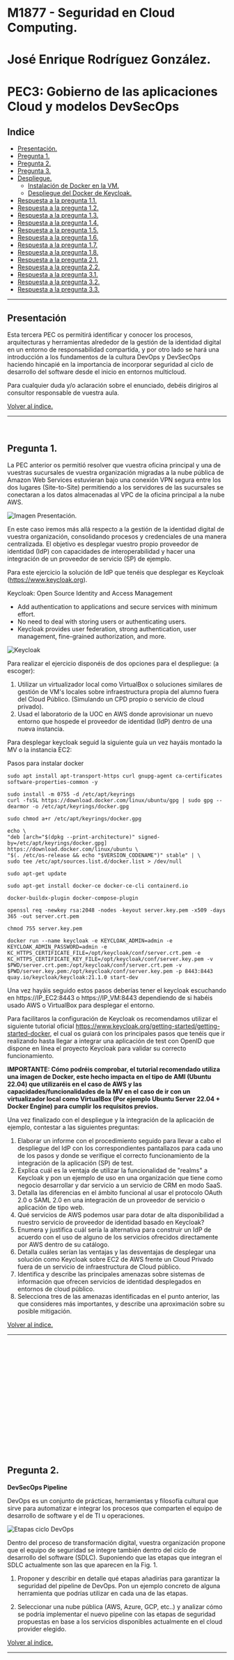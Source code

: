 # M1877 - Seguridad en Cloud Computing.
# José Enrique Rodríguez González.
# PEC3: Gobierno de las aplicaciones Cloud y modelos DevSecOps

## Indice

- [Presentación.](#presentación)
- [Pregunta 1.](#pregunta-1)
- [Pregunta 2.](#pregunta-2)
- [Pregunta 3.](#pregunta-3)
- [Despliegue.](#despliegue)
  - [Instalación de Docker en la VM.](#instalación-de-docker-en-la-máquina-virtual)
  - [Despliegue del Docker de Keycloak.](#despliegue-del-docker-de-keycloak)
- [Respuesta a la pregunta 1.1.](#respuesta-a-la-pregunta-11)
- [Respuesta a la pregunta 1.2.](#respuesta-a-la-pregunta-12)
- [Respuesta a la pregunta 1.3.](#respuesta-a-la-pregunta-13)
- [Respuesta a la pregunta 1.4.](#respuesta-a-la-pregunta-14)
- [Respuesta a la pregunta 1.5.](#respuesta-a-la-pregunta-15)
- [Respuesta a la pregunta 1.6.](#respuesta-a-la-pregunta-16)
- [Respuesta a la pregunta 1.7.](#respuesta-a-la-pregunta-17)
- [Respuesta a la pregunta 1.8.](#respuesta-a-la-pregunta-18)
- [Respuesta a la pregunta 2.1.](#respuesta-a-la-pregunta-21)
- [Respuesta a la pregunta 2.2.](#respuesta-a-la-pregunta-22)
- [Respuesta a la pregunta 3.1.](#respuesta-a-la-pregunta-31)
- [Respuesta a la pregunta 3.2.](#respuesta-a-la-pregunta-32)
- [Respuesta a la pregunta 3.3.](#respuesta-a-la-pregunta-33)


---

## Presentación

Esta tercera PEC os permitirá identificar y conocer los procesos, arquitecturas y herramientas alrededor de la gestión de la identidad digital en un entorno de responsabilidad compartida, y por otro lado se hará una introducción a los fundamentos de la cultura DevOps y DevSecOps haciendo hincapié en la importancia de incorporar seguridad al ciclo de desarrollo del software desde el inicio en entornos multicloud.

Para cualquier duda y/o aclaración sobre el enunciado, debéis dirigiros al consultor responsable de vuestra aula.

[Volver al índice.](#indice)

---

<br>

##  Pregunta 1.

La PEC anterior os permitió resolver que vuestra oficina principal y una de vuestras sucursales de vuestra organización migradas a la nube pública de Amazon Web Services estuvieran bajo una conexión VPN segura entre los dos lugares (Site-to-Site) permitiendo a los servidores de las sucursales se conectaran a los datos almacenadas al VPC de la oficina principal a la nube AWS.

![Imagen Presentación.](./Imagen-001.png)

En este caso iremos más allá respecto a la gestión de la identidad digital de vuestra organización, consolidando procesos y credenciales de una manera centralizada. El objetivo es desplegar vuestro propio proveedor de identidad (IdP) con capacidades de interoperabilidad y hacer una integración de un proveedor de servicio (SP) de ejemplo.

Para este ejercicio la solución de IdP que  tenéis que desplegar es Keycloak (https://www.keycloak.org).

Keycloak: Open Source Identity and Access Management

- Add authentication to applications and secure services with minimum effort.
- No need to deal with storing users or authenticating users.
- Keycloak provides user federation, strong authentication, user management, fine-grained authorization, and more.

![Keycloak](./Imagen-002.png)

Para realizar el ejercicio disponéis de dos opciones para el despliegue: (a escoger):

1. Utilizar un virtualizador local como VirtualBox o soluciones similares de gestión de VM's locales sobre infraestructura propia del alumno fuera del Cloud Público. (Simulando un CPD propio o servicio de cloud privado).
2. Usad el laboratorio de la UOC en AWS donde aprovisionar un nuevo entorno que hospede el proveedor de identidad (IdP) dentro de una nueva instancia.

Para desplegar keycloak seguid la siguiente guía un vez hayáis montado la MV o la instancia EC2:

Pasos para instalar docker

~~~
sudo apt install apt-transport-https curl gnupg-agent ca-certificates software-properties-common -y

sudo install -m 0755 -d /etc/apt/keyrings
curl -fsSL https://download.docker.com/linux/ubuntu/gpg | sudo gpg --dearmor -o /etc/apt/keyrings/docker.gpg

sudo chmod a+r /etc/apt/keyrings/docker.gpg

echo \
"deb [arch="$(dpkg --print-architecture)" signed-by=/etc/apt/keyrings/docker.gpg] https://download.docker.com/linux/ubuntu \
"$(. /etc/os-release && echo "$VERSION_CODENAME")" stable" | \
sudo tee /etc/apt/sources.list.d/docker.list > /dev/null

sudo apt-get update

sudo apt-get install docker-ce docker-ce-cli containerd.io

docker-buildx-plugin docker-compose-plugin

openssl req -newkey rsa:2048 -nodes -keyout server.key.pem -x509 -days 365 -out server.crt.pem

chmod 755 server.key.pem

docker run --name keycloak -e KEYCLOAK_ADMIN=admin -e
KEYCLOAK_ADMIN_PASSWORD=admin -e
KC_HTTPS_CERTIFICATE_FILE=/opt/keycloak/conf/server.crt.pem -e
KC_HTTPS_CERTIFICATE_KEY_FILE=/opt/keycloak/conf/server.key.pem -v
$PWD/server.crt.pem:/opt/keycloak/conf/server.crt.pem -v
$PWD/server.key.pem:/opt/keycloak/conf/server.key.pem -p 8443:8443
quay.io/keycloak/keycloak:21.1.0 start-dev

~~~

Una vez hayáis seguido estos pasos deberías tener el keycloak escuchando en https://IP_EC2:8443 o https://IP_VM:8443 dependiendo de si habéis usado AWS o  VirtualBox para desplegar el entorno.


Para facilitaros la configuración de Keycloak os recomendamos utilizar el siguiente tutorial oficial https://www.keycloak.org/getting-started/getting-started-docker, el cual os guiará con los principales pasos que tenéis que ir realizando hasta llegar a integrar una aplicación de test con OpenID que dispone en línea el proyecto Keycloak para validar su correcto funcionamiento.


**IMPORTANTE: Cómo podréis comprobar, el tutorial recomendado utiliza una imagen de Docker, este hecho impacta en el tipo de AMI (Ubuntu 22.04) que utilizaréis en el caso de AWS y las capacidades/funcionalidades de la MV en el caso de ir con un virtualizador local como VirtualBox (Por ejemplo Ubuntu Server 22.04 + Docker Engine) para cumplir los requisitos previos.**

Una vez finalizado con el despliegue y la integración de la aplicación de ejemplo, contestar a las siguientes preguntas:
1. Elaborar un informe con el procedimiento seguido para llevar a cabo el despliegue del IdP con los correspondientes pantallazos para cada uno de los  pasos y donde se verifique el correcto funcionamiento de la integración de la aplicación (SP) de test.
2. Explica cuál es la ventaja de utilizar la funcionalidad de "realms" a Keycloak y pon un ejemplo de uso en una organización que tiene como negocio desarrollar y dar servicio a un servicio de CRM en modo SaaS.
3. Detalla las diferencias en el ámbito funcional al usar el protocolo OAuth 2.0 o SAML 2.0 en una integración de un proveedor de servicio o aplicación de tipo web.
4. Qué servicios de AWS podemos usar para dotar de alta disponibilidad a nuestro servicio de proveedor de identidad basado en Keycloak?
5. Enumera y justifica cuál sería la alternativa para construir un IdP de acuerdo con el uso de alguno de los servicios ofrecidos directamente por AWS dentro de su catálogo.
6. Detalla cuáles serían las ventajas y las desventajas de desplegar una solución como Keycloak sobre EC2 de AWS frente un Cloud Privado fuera de un servicio de infraestructura de Cloud público.
7. Identifica y describe las principales amenazas sobre sistemas de información que ofrecen servicios de identidad desplegados en entornos de cloud público.
8. Selecciona tres de las amenazas identificadas en el punto anterior, las que consideres más importantes, y describe una aproximación sobre su posible mitigación.

[Volver al índice.](#indice)

---

<br><br><br><br><br><br><br><br><br><br><br><br><br><br><br>

## Pregunta 2.

**DevSecOps Pipeline**

DevOps es un conjunto de prácticas, herramientas y filosofía cultural que sirve para automatizar e integrar los procesos que comparten el equipo de desarrollo de software y el de TI u operaciones.

![Etapas ciclo DevOps](./Imagen-003.png)

Dentro del proceso de transformación digital, vuestra organización propone que el equipo de seguridad se integre también dentro del ciclo de desarrollo del software (SDLC). Suponiendo que las etapas que integran el SDLC actualmente son las que aparecen en la Fig. 1.

1. Proponer y describir en detalle qué etapas añadirías para garantizar la seguridad del pipeline de DevOps. Pon un ejemplo concreto de alguna herramienta que podrías utilizar en cada una de las etapas.

2. Seleccionar una nube pública (AWS, Azure, GCP, etc..) y analizar cómo se podría implementar el nuevo pipeline con las etapas de seguridad propuestas en base a los servicios disponibles actualmente en el cloud provider elegido.

[Volver al índice.](#indice)

---

<br><br><br><br><br><br><br><br><br><br><br><br>

## Pregunta 3.

**Escaneo de imágenes**

La adopción de metodologías DevOps habitualmente va asociada al uso de contenedores de Docker, para agilizar los despliegues y la portabilidad de las aplicaciones entre los diferentes entornos, esto hace que una de las principales preocupaciones sea identificar posibles vulnerabilidades en las imágenes de estos contenedores, dado que es común que se extraigan de repositorios públicos como DockerHub (https://hub.docker.com/). Para mitigar este riesgo, en este ejercicio, se propone analizar el uso del escáner de vulnerabilidades: *trivy*
(https://github.com/aquasecurity/trivy)

1. Describe brevemente las principales funcionalidades de la herramienta e indica los pasos necesarios para instalar la herramienta.
2. Una vez tengáis la herramienta disponible, indicar con qué comando podemos analizar las vulnerabilidades de una imagen de Docker. Poner un ejemplo con una imagen concreta, podéis utilizar la imagen docker de keycloak de la pregunta 1.
3. Aparte de analizar las vulnerabilidades de una imagen de Docker, ¿qué otros aspectos relacionados con la seguridad deberíamos tener en cuenta a la hora de trabajar con aplicaciones en contenedores?

**NOTA: Para realizar este ejercicio podéis utilizar la misma MV o máquina EC2 creada en la Pregunta 1 donde ya tendréis instalado Docker.**

[Volver al índice.](#indice)

---

<br><br><br><br><br><br><br><br><br><br><br><br><br><br><br><br><br><br><br><br><br><br><br>

## Despliegue.

En este caso procederé a usar una VM de Ubuntu sobre VirtualBox. Para ello y tal como indica el manual, se procede a realizar dos procesos. El primero consistirá en la [instalación de docker](#instalación-de-docker-en-la-máquina-virtual) siguiendo el manual, y el segundo paso, será el [despliegue del docker de keycloak](#despliegue-del-docker-de-keycloak) en la máquina virtual.

---

### Instalación de Docker en la máquina virtual.

![Pantallazo VM](./Imagen-004.png)

Se procede a ejecutar el siguiente comando para instalar las dependencias necesarias:

~~~
sudo apt install apt-transport-https curl gnupg-agent ca-certificates software-properties-common -y
~~~

![Pantallazo VM](./Imagen-005.png)

A continuación, creamos el directorio  `/etc/apt/keyrings` con el siguiente comando:

~~~
sudo install -m 0755 -d /etc/apt/keyrings
~~~

![Pantallazo VM](./Imagen-006.png)

Ahora, se procede a descargar y agregar clave GPG de Docker al `keyring` de apt con el siguiente comando:

~~~
curl -fsSL https://download.docker.com/linux/ubuntu/gpg | sudo gpg --dearmor -o /etc/apt/keyrings/docker.gpg

sudo chmod a+r /etc/apt/keyrings/docker.gpg
~~~

![Pantallazo VM](./Imagen-007.png)

Añadiremos el repositorio de Docker a la lista de fuentes de paquetes de apt ejecutando el siguiente comando:

~~~
echo "deb [arch=$(dpkg --print-architecture) signed-by=/etc/apt/keyrings/docker.gpg] https://download.docker.com/linux/ubuntu $(. /etc/os-release && echo "$VERSION_CODENAME") stable" | sudo tee /etc/apt/sources.list.d/docker.list > /dev/null
~~~

![Pantallazo VM](./Imagen-008.png)

Actualizamos la lista de paquetes disponibles el el repositorio de apt.

~~~
sudo apt-get update
~~~

![Pantallazo VM](./Imagen-009.png)

Instalaremos Docker, Docker CLI y containerd.io con el siguiente comando:

~~~
sudo apt-get install docker-ce docker-ce-cli containerd.io
~~~

![Pantallazo VM](./Imagen-010.png)

Se procede a instalar los complementos docker-buildx-plugin y docker-compose-plugin usando el el siguiente comando:

~~~
sudo apt-get install docker-buildx-plugin docker-compose-plugin
~~~

![Pantallazo VM](./Imagen-011.png)

A continuación procedemos a desplegar el contenedor de keycloak.

---

### Despliegue del Docker de Keycloak.

El primer paso para el despliegue será generar un par de claves privada y pública para configurar el certificado HTTPS. Para ello, ejecutaremos el siguiente comando en la terminal:

~~~
openssl req -newkey rsa:2048 -nodes -keyout server.key.pem -x509 -days 365 -out server.crt.pem
~~~

![Pantallazo VM](./Imagen-012.png)

Procederemos ademas a rellenar información del certificado, esta vez de manera aleatoria.

![Pantallazo VM](./Imagen-013.png)

En este momento, ya hemos generado una archivo de clave privada y un certificado público. Lod cuales son `server.key.pem` y `server.crt.pem` respectivamente.

![Pantallazo VM](./Imagen-014.png)

Ahora, asignaremos permisos a server key pem del tipo `rwxr-xr-x` (solo el usuario propietario del archivo podrá escribir sobre él). Para ello ejecutamos el siguiente comando

~~~
chmod 755 server.key.pem
~~~

![Pantallazo VM](./Imagen-015.png)

Lo siguiente a realizar es iniciar el docker de keycloak usando las claves y configuraciones proporcionadas por el enunciado de la presente PEC.

Para ello ejecutaremos el siguiente comando:

~~~
sudo docker run --name keycloak -e KEYCLOAK_ADMIN=admin -e KEYCLOAK_ADMIN_PASSWORD=admin -e KC_HTTPS_CERTIFICATE_FILE=/opt/keycloak/conf/server.crt.pem -e KC_HTTPS_CERTIFICATE_KEY_FILE=/opt/keycloak/conf/server.key.pem -v $PWD/server.crt.pem:/opt/keycloak/conf/server.crt.pem -v $PWD/server.key.pem:/opt/keycloak/conf/server.key.pem -p 8443:8443 quay.io/keycloak/keycloak:21.1.0 start-dev
~~~

![Pantallazo VM](./Imagen-016.png)

Este comando deja configurado el contenedor de la siguiente manera:

- El nombre del contenedor:
  - `keycloak`.
- Credenciales de usuario administrados:
  - Usuario `KEYCLOAK_ADMIN`:
    - `admin`.
  - Contraseña `KEYCLOAK_ADMIN_PASSWORD`:
    - `admin`.
- Se especificarán los archivos de certificado:
  - `server.crt.pem` 
  - Clave privada:
    - `server.key.pem`
- Puerto de ataque:
  - 8443
- Imagen de Keycloak:
  - `quay.io/keycloak/keycloak:21.1.0`.

En la siguiente imagen, se puede ver, en consola que el docker de keycloak se ha levantado correctamente en modo desarrollo, nos advierte que no lo usemos en modo producción.

![Pantallazo VM](./Imagen-017.png)

A continuación se procederá a acceder al docker a través del navegador web, usando la URL `https://localhost:8443`, nos aparecerá la siguiente advertencia, pulsamos en avanzado y aceptamos el riesgo<sup>1</sup>.

<br><br><br><br><br><br><br><br><br><br><br><br><br><br><br><br>

> 1. Aceptamos el riesgo porque nosotros mismos hemos configurado el servidor keycloak en el puerto 8443.

![Pantallazo VM](./Imagen-018.png)

![Pantallazo VM](./Imagen-019.png)

A continuación, para poder conectarnos a la dirección IP de la máquina virtual, ejecutaremos el comando `ip address` para saber cual es la dirección IP y poder acceder desde el host huésped al servidor keycloak instalado en la VM.

![Pantallazo VM](./Imagen-020.png)

Como se indica en la consola, Se observa que la dirección IP es `192.168.0.18`

![Pantallazo explorador](./Imagen-021.png)

![Pantallazo explorador](./Imagen-022.png)

[Volver al índice.](#indice)

---

<br><br><br><br><br><br><br><br><br><br><br><br><br><br><br><br><br><br><br><br><br><br><br>

## Respuesta a la pregunta 1.1.

Se puede considerar que el [despliegue del docker de Keycloak](#despliegue-del-docker-de-keycloak) forma parte de esta respuesta, motivo por la cual ha quedado enlazado. Por lo que continuamos con el procedimiento.

A continuación, procedemos a introducir las credenciales de administración, anteriormente indicadas.

![Pantallazo explorador](./Imagen-023.png)

- Procedemos a crear un Realm, para ello hacemos clic en el menú desplegable del encabezado izquierdo clic en "Add realm" para crear un nuevo Realm.
- En la página de creación de Realm, introducimos un nombre descriptivo para el nuevo Realm en el campo "Name".
Haremos clic en el botón "Create" para crear el nuevo Realm.

![Pantallazo explorador](./Imagen-024.png)

![Pantallazo explorador](./Imagen-025.png)

Podemos observar que el Realm ha sido creado, ahora procederemos a configurar el cliente.

- Comprobaremos que tenemos el realm cloud seleccionado.

![Pantallazo explorador](./Imagen-026.png)

- En el menú del encabezado izquierdo, hacer click en "Clients" para acceder a la sección de configuración de los clientes en el Realm.
  - Hacemos click en el botón "Create" para crear un nuevo Cliente.

![Pantallazo explorador](./Imagen-027.png)

Procedemos a crear un role, en este caso acceso a administración.


![Pantallazo explorador](./Imagen-028.png)

A continuación, nos aseguraremos de configurar correctamente otras opciones relevantes según las necesidades en la configuración del Realm y del Cliente. Algunas opciones comunes incluyen:

- Configuración de flujos de autenticación (como OpenID Connect, SAML, etc.).

- Configuración de roles y permisos.

![Pantallazo explorador](./Imagen-031.png)

- Configuración de proveedores de identidad externos.

![Pantallazo explorador](./Imagen-032.png)

- Configuración de políticas de seguridad.

![Pantallazo explorador](./Imagen-029.png)

- Configuración de temas y apariencia.

![Pantallazo explorador](./Imagen-030.png)

A continuación se procedería a la configuración de la aplicación SP:

- Configurar los ajustes en la aplicación SP para la integración con keycloak
- Proporcionar detalles de configuración como la URL del IdP, realm, cliente ID y demás configuraciones requeridas.

Por ultimo haremos pruebas de integración.

- Acceso correcto de la aplicación SP en el navegador web usando la URL correspondiente.
- Verificar que la aplicación redirige correctamente a IdP para la autenticación.
- Inicio de sesión en keycloak usando credenciales válidas y se comprueban que la autenticación sea exitosa.
- Verificar que la aplicación SP recibe los datos del usuario adecuado después de la autenticación.
- Realizar pruebas adicionales para asegurarse de que la integración entre IdP y aplicación SP funciona correctamente.


[Volver al índice.](#indice)

---

<br><br>

## Respuesta a la pregunta 1.2.

La ventaja de utilizar la funcionalidad de "realms" en Keycloak radica en la capacidad de crear y administrar espacios aislados y seguros para diferentes aplicaciones, usuarios y grupos dentro de una sola instancia de Keycloak. Cada "realm" es una partición independiente con su propio conjunto de configuraciones, usuarios, roles y políticas de seguridad. Esto ofrece flexibilidad y control para administrar múltiples entornos de autenticación y autorización en una organización.

En el contexto de una organización que desarrolla y ofrece un servicio de Customer Relationship Management (CRM) en modo SaaS (Software as a Service), se pueden aprovechar las "realms" de Keycloak de la siguiente manera:

- Aislamiento y Seguridad: La organización puede crear un "realm" separado para cada uno de sus clientes en el servicio de CRM. Cada "realm" tendría su propia configuración de seguridad, roles y políticas de acceso. Esto permite un aislamiento adecuado entre los datos y usuarios de cada cliente, garantizando su privacidad y seguridad.

- Gestión de Usuarios y Roles: Dentro de cada "realm", la organización puede definir usuarios y roles específicos para cada cliente de CRM. Por ejemplo, se pueden crear roles de administrador, usuarios internos y usuarios externos para cada cliente. Esto facilita la gestión y administración de usuarios y sus permisos, asegurando que cada cliente tenga control total sobre su propia base de usuarios.

- Personalización y Temas: Mediante los "realms", la organización puede personalizar la apariencia y la experiencia de inicio de sesión para cada cliente de CRM. Esto se puede lograr configurando temas específicos para cada "realm", como colores, logotipos y estilos visuales. Cada cliente puede disfrutar de una experiencia de marca personalizada dentro de la aplicación de CRM.

- Integración con Sistemas Externos: Si la organización necesita integrar su servicio de CRM con otros sistemas externos, como proveedores de identidad de terceros o sistemas de autenticación existentes de los clientes, los "realms" pueden facilitar esta integración. Se pueden configurar conexiones y flujos de autenticación específicos para cada "realm", permitiendo una integración fluida con sistemas externos y proveedores de identidad.

Resumiendo el presente apartado, la funcionalidad de "realms" en Keycloak brinda a la organización la capacidad de administrar y personalizar entornos de autenticación y autorización para cada cliente de su servicio de CRM en modo SaaS. Esto permite un aislamiento adecuado, una gestión de usuarios eficiente, personalización de la experiencia y la integración con sistemas externos, brindando un servicio seguro y personalizado a cada cliente.


[Volver al índice.](#indice)

---

<br><br><br><br><br><br><br>

## Respuesta a la pregunta 1.3.

Tanto OAuth 2.0 como SAML 2.0 son protocolos utilizados en el ámbito de la autenticación y la autorización en aplicaciones web, pero difieren en su enfoque funcional y en los casos de uso para los que son más adecuados. Procederé a detallar a continuación las diferencias clave entre ambos protocolos:

1. Propósito y Enfoque:

- OAuth 2.0:
  - Este protocolo se centra principalmente en la autorización y el acceso a recursos protegidos por parte de aplicaciones de terceros. OAuth 2.0 permite que un usuario autentique una aplicación de terceros y otorgue permisos específicos para acceder a sus recursos en un servidor de recursos, sin compartir sus credenciales de autenticación.

- SAML 2.0:
  - En contraste, SAML 2.0 se centra en la federación de identidad y la autenticación basada en confianza entre proveedores de identidad (IdP) y proveedores de servicios (SP). SAML 2.0 permite el intercambio seguro de atributos y la autenticación del usuario entre el IdP y el SP, sin que el SP tenga que manejar las credenciales de autenticación.

2. Roles y Componentes:

- OAuth 2.0:
  - Los roles principales en OAuth 2.0 son el Propietario de los Recursos (Resource Owner), el Cliente (Client), el Servidor de Autorización (Authorization Server) y el Servidor de Recursos (Resource Server). El Cliente solicita y obtiene un token de acceso del Servidor de Autorización para acceder a los recursos protegidos en el Servidor de Recursos en nombre del Propietario de los Recursos.

- SAML 2.0:
  - En SAML 2.0, los roles principales son el Proveedor de Identidad (Identity Provider) y el Proveedor de Servicios (Service Provider). El Proveedor de Identidad autentica al usuario y emite un token de SAML que contiene los atributos del usuario. Luego, el Proveedor de Servicios confía en el token de SAML para la autenticación y la autorización.

3. Flujo de Autenticación:

- OAuth 2.0:
  - En OAuth 2.0, el flujo de autenticación típico involucra una redirección del usuario al Servidor de Autorización, donde el usuario autentica y otorga permisos al Cliente. Luego, el Servidor de Autorización emite un token de acceso al Cliente, que se utiliza para acceder a los recursos protegidos en el Servidor de Recursos.

- SAML 2.0:
  - En SAML 2.0, el flujo de autenticación implica una redirección del usuario al Proveedor de Identidad, donde el usuario se autentica. Luego, el Proveedor de Identidad emite un token de SAML que se envía al Proveedor de Servicios, quien confía en el token de SAML para la autenticación y la autorización del usuario.

4. Casos de Uso:

- OAuth 2.0:
  - OAuth 2.0 es adecuado para escenarios en los que una aplicación de terceros necesita acceder a recursos protegidos en nombre de un usuario sin requerir que el usuario comparta sus credenciales de autenticación. Por ejemplo, integraciones con redes sociales, acceso a API de servicios externos o autorización de aplicaciones móviles.

- SAML 2.0:
  - SAML 2.0 es más adecuado para entornos de federación de identidad, donde múltiples proveedores de servicios confían en un proveedor de identidad común para autenticar a los usuarios y compartir atributos. Esto es común en aplicaciones empresariales y sistemas de un solo inicio de sesión (SSO).

En resumen, OAuth 2.0 se enfoca en la autorización y el acceso a recursos protegidos por parte de aplicaciones de terceros, mientras que SAML 2.0 se centra en la federación de identidad y la autenticación basada en confianza entre proveedores de identidad y proveedores de servicios. La elección del protocolo depende del caso de uso específico y los requisitos de seguridad y autenticación de la aplicación web.

[Volver al índice.](#indice)

---

<br><br><br><br><br><br><br><br><br><br><br><br><br><br><br><br><br><br><br><br><br><br>

## Respuesta a la pregunta 1.4.

Para dotar de alta disponibilidad a un servicio de proveedor de identidad basado en Keycloak en AWS, se pueden utilizar los siguientes servicios:

- Amazon EC2 (Elastic Compute Cloud):
  - Se puede utilizar instancias EC2 en modo de alta disponibilidad para ejecutar Keycloak en un entorno escalable. Pudiendo Configurar grupos de Auto Scaling para garantizar que siempre haya instancias disponibles y distribuir la carga de trabajo entre ellas.

- Amazon RDS (Relational Database Service):
  - Se puede utilizar RDS para alojar la base de datos de Keycloak en un entorno altamente disponible y gestionado. RDS ofrece opciones como la replicación multi-AZ y la copia de seguridad automatizada, lo que garantiza una alta disponibilidad y durabilidad de los datos.

- Amazon Elastic Load Balancer (ELB):
  - Se puede utilizar ELB para distribuir el tráfico de forma equilibrada entre múltiples instancias de Keycloak y lograr una mayor disponibilidad. ELB proporciona enrutamiento de tráfico inteligente, monitoreo y detección de instancias no saludables para garantizar una operación sin interrupciones.

- Amazon Route 53:
  - Podemos utilizar Route 53 como servicio de DNS para proporcionar una resolución de nombres de dominio de alta disponibilidad. Route 53 ofrece capacidades de enrutamiento de tráfico y salud de los recursos, lo que garantiza una alta disponibilidad y redireccionamiento de tráfico adecuado en caso de fallos.

- Amazon CloudFront:
  - Podemos utilizar CloudFront como una capa de almacenamiento en caché y distribución de contenido para mejorar la latencia y la disponibilidad de Keycloak. CloudFront se integra fácilmente con otros servicios de AWS y puede proporcionar una entrega rápida y segura de contenido a nivel global.

- Amazon Aurora Serverless:
 - Si se prefiere una opción de base de datos sin servidor, se puede considerar el uso de Amazon Aurora Serverless para alojar la base de datos de Keycloak. Aurora Serverless escala automáticamente según la demanda y garantiza una alta disponibilidad sin la necesidad de gestionar la infraestructura subyacente.

[Volver al índice.](#indice)

---

<br><br><br><br>

## Respuesta a la pregunta 1.5.

Para construir un proveedor de identidad (IdP) utilizando servicios ofrecidos directamente por AWS, una alternativa viable sería utilizar el servicio de AWS Cognito. AWS Cognito es un servicio totalmente administrado que proporciona funciones de autenticación y autorización, lo que lo convierte en una opción adecuada para construir un IdP.

A continuación, se enumeran y justifican algunas ventajas y características clave de utilizar AWS Cognito como alternativa para construir un IdP:

- Autenticación y Autorización:
  - AWS Cognito ofrece capacidades de autenticación y autorización integradas. Podemos configurar métodos de autenticación como inicios de sesión con usuario/contraseña, proveedores de identidad social (por ejemplo, Google, Facebook) y autenticación basada en OpenID Connect. Además, se pueden definir roles y permisos para controlar el acceso a los recursos de manera granular.

- Escalabilidad y Alta Disponibilidad:
  - AWS Cognito está diseñado para escalar automáticamente en función de la demanda y proporcionar una alta disponibilidad. El servicio se encarga de manejar la infraestructura subyacente y garantizar que el IdP sea capaz de manejar un gran número de usuarios sin problemas.

- Federación de Identidad:
  - AWS Cognito admite la federación de identidad, lo que permite integrar fácilmente con otros proveedores de identidad, como SAML o OpenID Connect. Esto facilita la integración con aplicaciones y sistemas existentes que ya utilizan diferentes proveedores de identidad.

- Personalización y Branding:
  - Se puede personalizar la apariencia y la experiencia de inicio de sesión del IdP utilizando la funcionalidad de branding de AWS Cognito. Esto permitirá agregar un logotipo, colores y mensajes personalizados, brindando una experiencia de marca coherente para los usuarios.

- Integración con otros servicios de AWS:
  - AWS Cognito se integra bien con otros servicios de AWS. Por ejemplo, se puede utilizar AWS Lambda para personalizar los flujos de autenticación y autorización, y Amazon API Gateway para proteger la API con autenticación basada en Cognito.

- Seguridad:
  - AWS Cognito implementa prácticas de seguridad estándar, como el uso de tokens de seguridad y la encriptación de datos en reposo y en tránsito. Además, se puede habilitar la autenticación multifactor (MFA) y otras capas de seguridad adicionales según las necesidades.

En resumen, AWS Cognito es una alternativa sólida para construir un IdP, ya que proporciona funciones de autenticación y autorización, escalabilidad, alta disponibilidad, federación de identidad y personalización. Además, su integración con otros servicios de AWS y sus características de seguridad lo convierten en una opción atractiva para desarrollar una solución de autenticación y autorización en la nube de AWS.

[Volver al índice.](#indice)

---

<br><br><br><br><br><br><br><br><br><br><br><br><br><br><br><br><br><br><br><br><br><br><br><br><br><br><br><br><br><br><br><br><br><br><br><br><br><br><br><br><br>

## Respuesta a la pregunta 1.6.

Desplegar una solución como Keycloak sobre Amazon EC2 en AWS o en un Cloud Privado fuera de un servicio de infraestructura de Cloud público tiene sus propias ventajas y desventajas. A continuación, se detallan algunas de ellas:

1. Ventajas de desplegar Keycloak sobre EC2 de AWS:
  1. Escalabilidad:
    - Amazon EC2 ofrece la posibilidad de escalar vertical y horizontalmente la infraestructura de Keycloak según las necesidades de carga de trabajo. Se puede agregar o eliminar instancias de EC2 fácilmente para manejar picos de tráfico o cambios en la demanda.
  2. Alta disponibilidad:
    - Se puede utilizar características como los grupos de Auto Scaling y la distribución de carga de Amazon ELB para garantizar una alta disponibilidad de la infraestructura de Keycloak. Estos servicios de AWS se encargan de la detección de instancias no saludables y el enrutamiento de tráfico adecuado.
  3. Administración simplificada:
    - AWS ofrece herramientas de administración y monitoreo centralizadas, como AWS Management Console, AWS CLI y Amazon CloudWatch. Estas herramientas facilitan la administración, supervisión y solución de problemas de la infraestructura de Keycloak.
  4. Conectividad y servicios adicionales de AWS:
    - Al desplegar Keycloak sobre EC2 en AWS, se puede aprovechar la amplia gama de servicios adicionales de AWS para complementar tu solución. Esto incluye servicios como Amazon RDS para la gestión de bases de datos, Amazon S3 para el almacenamiento de archivos estáticos, Amazon CloudFront para la distribución de contenido y muchos más.

2. Desventajas de desplegar Keycloak sobre EC2 de AWS:
  1. Gestión de la infraestructura:
    - Desplegar y administrar las instancias de EC2 implica un mayor nivel de responsabilidad en comparación con utilizar un servicio de Cloud Privado gestionado. Debemos encargarnos de tareas como aprovisionamiento, configuración, parcheo y mantenimiento de la infraestructura.
  2. Costos:
    - Aunque EC2 ofrece flexibilidad y escalabilidad, debemos tener en cuenta que el uso de instancias de EC2 conlleva costos operativos. Debemos evaluar cuidadosamente los costos asociados con el tamaño y el rendimiento de las instancias de EC2 utilizadas, así como los servicios adicionales que se puedan necesitar.
  3. Gestión de la seguridad:
    - Al utilizar EC2, seremos responsable de implementar y mantener medidas de seguridad adecuadas para nuestras instancias, como configuraciones de firewall, actualizaciones de seguridad y monitoreo de eventos. Esto requiere una comprensión profunda de la seguridad en la nube y las mejores prácticas.
  4. Tiempo de implementación:
    - Configurar y poner en marcha una infraestructura de EC2 para Keycloak puede llevar más tiempo y esfuerzo en comparación con utilizar un Cloud Privado gestionado, donde la infraestructura ya está configurada y lista para usar.

En el caso de un Cloud Privado fuera de un servicio de infraestructura de Cloud público:

1. Ventajas:
  1. Mayor control:
    - Al utilizar un Cloud Privado, se tiene un mayor control sobre la infraestructura, las políticas de seguridad y la configuración del entorno de Keycloak.
  2. Cumplimiento normativo:
    - En algunos casos, un Cloud Privado puede ofrecer una mayor capacidad para cumplir con los requisitos específicos de seguridad y cumplimiento normativo de la organización.
  3. Personalización y ajuste:
    - Se puede personalizar y ajustar tu infraestructura según las necesidades específicas sin estar sujeto a las limitaciones y políticas de un proveedor de Cloud Público.

2. Desventajas:
  1. Mayor complejidad:
  - Gestionar y mantener un Cloud Privado implica una mayor complejidad en comparación con utilizar un servicio de infraestructura de Cloud Público. Se debe encargar de la configuración, el aprovisionamiento, la seguridad y las actualizaciones de la infraestructura.
  2. Costos y recursos:
  - El establecimiento y mantenimiento de un Cloud Privado puede requerir inversiones significativas en hardware, recursos humanos y tiempo.
  3. Menor escalabilidad:
    - Un Cloud Privado puede tener limitaciones en términos de escalabilidad en comparación con los servicios de Cloud Público, lo que puede afectar la capacidad de manejar picos de carga y cambios en la demanda.

En general, la elección entre desplegar Keycloak sobre EC2 de AWS o utilizar un Cloud Privado fuera de un servicio de infraestructura de Cloud público dependerá de los requisitos específicos de tu organización, el nivel de control y personalización deseado, así como las consideraciones de costo y complejidad.

[Volver al índice.](#indice)

---
<br><br><br><br><br><br><br><br><br><br><br><br><br><br><br><br>

## Respuesta a la pregunta 1.7.

Los sistemas de información que ofrecen servicios de identidad desplegados en entornos de Cloud Público están expuestos a diversas amenazas que pueden comprometer la seguridad y la integridad de los datos. A continuación, se identifican y describen algunas de las principales amenazas asociadas:

- Acceso no autorizado:
  - Los sistemas de identidad en la nube pueden ser objetivo de intentos de acceso no autorizado por parte de hackers o atacantes malintencionados. Estos intentos pueden incluir ataques de fuerza bruta, intentos de robo de credenciales o explotación de vulnerabilidades en el sistema.

- Ataques de phishing:
  - Los servicios de identidad en la nube pueden ser vulnerables a ataques de phishing, donde los atacantes intentan engañar a los usuarios para que revelen sus credenciales de inicio de sesión a través de correos electrónicos o sitios web falsificados. Esto puede comprometer la seguridad de las cuentas y permitir el acceso no autorizado a los sistemas.

- Inyección de código malicioso:
  - Si los sistemas de identidad en la nube no cuentan con medidas de seguridad adecuadas, pueden ser vulnerables a ataques de inyección de código malicioso. Esto podría permitir a los atacantes ejecutar código no autorizado en el sistema, lo que puede llevar a la toma de control o la exposición de datos sensibles.

- Fugas de información:
  - Una fuga de información en un sistema de identidad en la nube puede tener consecuencias graves, ya que puede resultar en la exposición de datos confidenciales de usuarios, como nombres de usuario, contraseñas, direcciones de correo electrónico o información personal. Estas fugas de información pueden ser resultado de vulnerabilidades en el sistema, configuraciones incorrectas o errores humanos.

- Ataques de denegación de servicio (DDoS):
  - Los servicios de identidad en la nube pueden ser objetivo de ataques de denegación de servicio distribuido (DDoS). Estos ataques tienen como objetivo abrumar el sistema con un alto volumen de tráfico, lo que puede causar la indisponibilidad del servicio para los usuarios legítimos.

- Escalada de privilegios:
  - Si no se implementan adecuadas medidas de seguridad y control de acceso, los atacantes podrían intentar realizar escalada de privilegios en los sistemas de identidad en la nube. Esto implica obtener acceso a niveles de privilegios más altos de los que les corresponden, lo que podría permitirles realizar acciones maliciosas o acceder a datos confidenciales.

- Vulnerabilidades en proveedores de servicios en la nube:
  - Aunque los proveedores de servicios en la nube implementan altos niveles de seguridad, aún pueden existir vulnerabilidades en sus sistemas. Esto podría exponer los servicios de identidad en la nube a amenazas si los atacantes logran explotar estas vulnerabilidades.

Es importante implementar medidas de seguridad sólidas, como autenticación robusta, cifrado de datos, gestión adecuada de credenciales, monitoreo constante y actualizaciones de seguridad regulares, para mitigar estas amenazas y proteger los sistemas de identidad en la nube de posibles ataques.

[Volver al índice.](#indice)

---

## Respuesta a la pregunta 1.8.


Las tres amenazas seleccionadas y una aproximación sobre su posible mitigación son las siguientes:

1. Acceso no autorizado:

- Aproximación de mitigación:
  - Implementar un sólido control de acceso basado en roles (RBAC) que limite los privilegios y el acceso a los recursos solo a los usuarios autorizados.
  - Utilizar autenticación multifactor (MFA) para agregar una capa adicional de seguridad al proceso de inicio de sesión.
  - Realizar auditorías y monitoreo continuo para detectar y responder a actividades sospechosas o intentos de acceso no autorizado.

2. Fugas de información:

- Aproximación de mitigación:
  - Implementar cifrado de extremo a extremo para proteger la confidencialidad de los datos en tránsito y en reposo.
  - Aplicar políticas de gestión de datos que definan qué datos se recopilan, cómo se almacenan y quién tiene acceso a ellos.
  - Realizar pruebas de penetración y auditorías de seguridad periódicas para identificar y corregir posibles vulnerabilidades antes de que sean explotadas.

3. Ataques de denegación de servicio (DDoS):

- Aproximación de mitigación:
  - Utilizar servicios de mitigación de DDoS proporcionados por el proveedor de servicios en la nube para detectar y bloquear tráfico malicioso.
  - Configurar límites de tasa y utilizar listas blancas o negras para filtrar el tráfico no deseado.
  - Implementar mecanismos de escalado automático para aumentar la capacidad del sistema durante picos de tráfico y ataques DDoS.

Es importante tener en cuenta que estas son solo aproximaciones generales y que la mitigación efectiva de las amenazas requiere un enfoque holístico de seguridad que incluya múltiples capas de protección, capacitación y concienciación de los usuarios, y una gestión activa de la seguridad en todos los niveles de la organización.

[Volver al índice.](#indice)

---

<br>

## Respuesta a la pregunta 2.1.

Para garantizar la seguridad del pipeline de DevOps, es importante incorporar etapas específicas que se centren en la seguridad a lo largo del ciclo de desarrollo del software (SDLC). A continuación, se describen las etapas adicionales y ejemplos de herramientas que podrían utilizarse en cada una de ellas:

1. Análisis de seguridad estática:

- Descripción:
  - En esta etapa, se realiza un análisis estático del código fuente y los artefactos del software para identificar posibles vulnerabilidades de seguridad y buenas prácticas de codificación.
- Ejemplo de herramienta:
  - SonarQube es una herramienta popular que permite realizar análisis estático de código para identificar problemas de seguridad, bugs y violaciones de estándares de codificación.

2. Análisis de seguridad dinámica:

- Descripción:
  - En esta etapa, se realizan pruebas de seguridad en tiempo de ejecución para detectar posibles vulnerabilidades y debilidades en la aplicación en funcionamiento.
- Ejemplo de herramienta:
  - OWASP ZAP (Zed Attack Proxy) es una herramienta ampliamente utilizada para realizar pruebas de seguridad dinámica. Permite identificar vulnerabilidades como inyecciones SQL, cross-site scripting (XSS) y falsificación de solicitudes entre sitios (CSRF).

3. Escaneo de dependencias:

- Descripción:
  - En esta etapa, se analizan las dependencias y bibliotecas utilizadas en la aplicación para identificar posibles vulnerabilidades o versiones obsoletas que puedan contener problemas conocidos de seguridad.
- Ejemplo de herramienta:
  - Dependency Track es una herramienta que permite realizar escaneos de dependencias y análisis de vulnerabilidades. Puede identificar vulnerabilidades conocidas en bibliotecas y proporcionar información sobre cómo resolverlas.

4. Pruebas de penetración:

- Descripción:
  - En esta etapa, se realizan pruebas de penetración controladas y simuladas para evaluar la resistencia de la aplicación y detectar posibles vulnerabilidades explotables.
- Ejemplo de herramienta: Burp Suite es una popular suite de herramientas de seguridad que incluye un proxy web, escáner de seguridad y capacidades de prueba de penetración. Permite identificar y explotar vulnerabilidades, así como evaluar la seguridad de una aplicación web.

5. Integración continua de seguridad:

- Descripción:
  - En esta etapa, se automatizan las pruebas de seguridad y se incorporan como parte de la integración continua. Se ejecutan automáticamente pruebas de seguridad en cada cambio de código o compilación para identificar rápidamente posibles problemas de seguridad.
- Ejemplo de herramienta:
  - Anchore es una herramienta de análisis de contenedores que se puede integrar en un flujo de trabajo de CI/CD para escanear imágenes de contenedores en busca de vulnerabilidades y problemas de configuración.

Es importante tener en cuenta que estas etapas son adicionales a las etapas tradicionales de DevOps y se deben integrar en el proceso de CI/CD. Además, se debe fomentar una cultura de seguridad en todo el equipo, incluyendo la participación activa del equipo de seguridad en cada etapa del proceso de desarrollo del software.

[Volver al índice.](#indice)

---

<br><br><br><br><br><br><br><br><br><br><br><br><br><br><br><br><br><br><br><br><br><br><br><br><br><br><br><br><br><br><br><br><br>

## Respuesta a la pregunta 2.2.

En este apartado , tomaremos como ejemplo Amazon Web Services (AWS) y analizaremos cómo se podría implementar el nuevo pipeline con las etapas de seguridad propuestas utilizando los servicios disponibles en AWS:

- Análisis de seguridad estática:

  - AWS CodePipeline:
    - Se puede configurar CodePipeline como la herramienta principal para orquestar y automatizar el pipeline de entrega continua. Permite la integración con herramientas de análisis estático de código, como SonarQube, que se puede ejecutar como un paso en el pipeline para analizar el código fuente en busca de problemas de seguridad.

- Análisis de seguridad dinámica:

  - AWS CodeBuild:
    - CodeBuild se puede utilizar para compilar, probar y analizar dinámicamente la aplicación en tiempo de ejecución. Se pueden incluir herramientas como OWASP ZAP para realizar pruebas de seguridad dinámica en la aplicación desplegada en CodeBuild.

- Escaneo de dependencias:

  - AWS CodeArtifact:
    - CodeArtifact es un servicio de administración de paquetes que permite almacenar y administrar dependencias de software. Se puede configurar una integración con herramientas de escaneo de dependencias, como Dependency Track, para analizar y verificar las dependencias en busca de vulnerabilidades conocidas.

- Pruebas de penetración:

  - Amazon EC2:
    - Se pueden utilizar instancias de EC2 para configurar un entorno controlado para realizar pruebas de penetración en la aplicación. Esto podría incluir la configuración de una red privada virtual (VPC) y la implementación de herramientas de prueba de penetración, como Burp Suite, en las instancias EC2.

- Integración continua de seguridad:

  - AWS CodePipeline y AWS CodeBuild:
    - Estos servicios pueden ser utilizados para configurar y automatizar la integración continua de seguridad en el pipeline. Se pueden incluir pasos específicos en el pipeline para ejecutar pruebas de seguridad automáticamente utilizando herramientas como Anchore para escanear imágenes de contenedores en busca de vulnerabilidades.

Es importante destacar que la implementación específica puede variar según los requisitos y las necesidades del proyecto, y se deben considerar otros servicios y configuraciones adicionales para garantizar la seguridad y el cumplimiento. Además, AWS también ofrece servicios de seguridad adicionales, como AWS Identity and Access Management (IAM) para la gestión de acceso y AWS CloudTrail para el registro de auditoría, que se pueden utilizar en conjunto para fortalecer aún más la seguridad del pipeline y la infraestructura en la nube.

[Volver al índice.](#indice)

---

<br><br><br><br><br><br><br><br><br><br><br><br><br><br><br><br><br><br><br><br><br><br><br><br><br><br><br><br><br><br><br><br><br><br><br><br><br><br><br><br><br>

## Respuesta a la pregunta 3.1.

Trivy es una herramienta de escaneo de vulnerabilidades para contenedores de Docker. Proporciona una forma sencilla de analizar las imágenes de los contenedores en busca de posibles vulnerabilidades y configuraciones inseguras. Algunas de las principales funcionalidades de Trivy son:

- Escaneo de imágenes de contenedores:
  - Trivy puede analizar las imágenes de los contenedores en busca de vulnerabilidades conocidas en los componentes y bibliotecas utilizadas dentro de la imagen.

- Detección de vulnerabilidades en tiempo de ejecución:
  - Trivy también puede realizar escaneos en contenedores en ejecución para identificar posibles vulnerabilidades y configuraciones inseguras.

- Soporte para múltiples bases de datos de vulnerabilidades:
  - Trivy utiliza múltiples bases de datos de vulnerabilidades conocidas, como CVE, para detectar y proporcionar información detallada sobre las vulnerabilidades encontradas.

Para instalar Trivy, los pasos necesarios son los siguientes:

- Descargarse la última versión de Trivy desde el repositorio oficial de GitHub: https://github.com/aquasecurity/trivy/releases

- Descomprimir el archivo descargado en el sistema.

![Pantallazo VM](./Imagen-033.png)

- Opcionalmente, se puede mover el archivo binario de Trivy a un directorio en tu variable de entorno PATH para poder ejecutarlo desde cualquier ubicación.

- Verificar la instalación ejecutando el comando trivy version. Se debe ver la versión instalada de Trivy.

Trivy no requiere configuraciones adicionales y se puede ejecutar directamente en la línea de comandos. Puede aceptar la imagen de un contenedor como argumento y realizará el escaneo en busca de vulnerabilidades.

Es importante mantener actualizada la versión de Trivy para asegurarse de tener las últimas actualizaciones y bases de datos de vulnerabilidades.

[Volver al índice.](#indice)

---
<br><br><br><br><br><br><br><br><br><br><br><br><br><br><br><br><br><br><br><br><br><br><br><br><br><br><br><br><br><br><br><br>

## Respuesta a la pregunta 3.2.

Para analizar las vulnerabilidades de la imagen de Docker de Keycloak, ejecutaremos el siguiente comando:


~~~
trivy image quay.io/keycloak/keycloak:21.1.0
~~~

![Pantallazo VM](./Imagen-034.png)

La contestación de Tryvy es la siguiente :


Total: 21 (UNKNOWN: 0, LOW: 14, MEDIUM: 6, HIGH: 1, CRITICAL: 0)

![Pantallazo VM](./Imagen-035.png)

![Pantallazo VM](./Imagen-036.png)

2023-06-01T23:23:01.275+0200	INFO	Table result includes only package filenames. Use '--format json' option to get the full path to the package file.

Java (jar)

Total: 7 (UNKNOWN: 0, LOW: 1, MEDIUM: 4, HIGH: 1, CRITICAL: 1)

![Pantallazo VM](./Imagen-037.png)


[Volver al índice.](#indice)

---

<br><br><br><br><br><br><br><br><br><br><br><br><br><br><br><br><br><br><br><br><br><br><br><br><br><br><br><br><br><br><br><br><br>

## Respuesta a la pregunta 3.3.


Aparte de analizar las vulnerabilidades de una imagen de Docker, existen otros aspectos relacionados con la seguridad que debemos tener en cuenta al trabajar con aplicaciones en contenedores. Algunos de estos aspectos incluyen:

1. Gestión adecuada de las imágenes y el registro:

- Autenticación y autorización:
  - Deberemos de asegurarnos de que solo usuarios autorizados tengan acceso al registro de imágenes de contenedores y establecer políticas de autenticación y autorización sólidas para evitar accesos no autorizados.
- Verificación de la fuente:
  - Obtener imágenes de fuentes confiables y evitar descargar imágenes de registros o repositorios desconocidos o no verificados.
- Actualizaciones regulares:
  - Mantener las imágenes actualizadas con las últimas versiones y correcciones de seguridad.

2. Configuración segura de los contenedores:

- Minimizar privilegios:
  - Utilizar el principio de menor privilegio para ejecutar los contenedores con los privilegios mínimos necesarios para evitar posibles ataques.
- Limitar recursos:
  - Configurar los límites de recursos de los contenedores (CPU, memoria, red, etc.) para evitar el consumo excesivo de recursos y posibles ataques de denegación de servicio.
- Aislamiento:
  - Utilizar configuraciones de aislamiento adecuadas, como el uso de namespaces y cgroups, para garantizar la separación efectiva de los contenedores y evitar posibles fugas o interferencias.

3. Orquestación segura:

- Acceso seguro a la API:
  - Asegurarse de que la API de la plataforma de orquestación de contenedores (como Kubernetes) esté protegida mediante autenticación, autorización y cifrado adecuados para evitar accesos no autorizados y ataques.
- Segmentación de red:
  - Configurar la segmentación de red adecuada para proteger las comunicaciones entre los contenedores y evitar el acceso no autorizado.
- Monitoreo y registro:
  - Implementar soluciones de monitoreo y registro para detectar y analizar actividades sospechosas o anómalas en tiempo real.

4. Gestión de secretos:

- Almacenamiento seguro de secretos:
  - Evitar el uso de secretos en texto plano y utilizar soluciones seguras para almacenar y gestionar secretos, como AWS Secrets Manager o HashiCorp Vault.
- Acceso limitado a secretos:
  - Asegurarse de que solo los contenedores y usuarios autorizados tengan acceso a los secretos necesarios, utilizando soluciones como Kubernetes Secrets.

5. Evaluación y auditoría continua:

- Pruebas de penetración regulares:
  - Realizar pruebas de penetración y evaluaciones de seguridad periódicas para identificar posibles vulnerabilidades y debilidades en los contenedores y en la infraestructura de contenedores en general.
- Registro y análisis de eventos:
  - Implementar sistemas de registro y análisis de eventos para monitorear y analizar actividades y eventos en los contenedores, lo que permite la detección temprana de posibles amenazas o incidentes de seguridad.

Es importante considerar estos aspectos y aplicar prácticas de seguridad adecuadas a lo largo de todo el ciclo de vida de las aplicaciones en contenedores para garantizar una protección efectiva y reducir los riesgos de seguridad.


[Volver al índice.](#indice)

---

